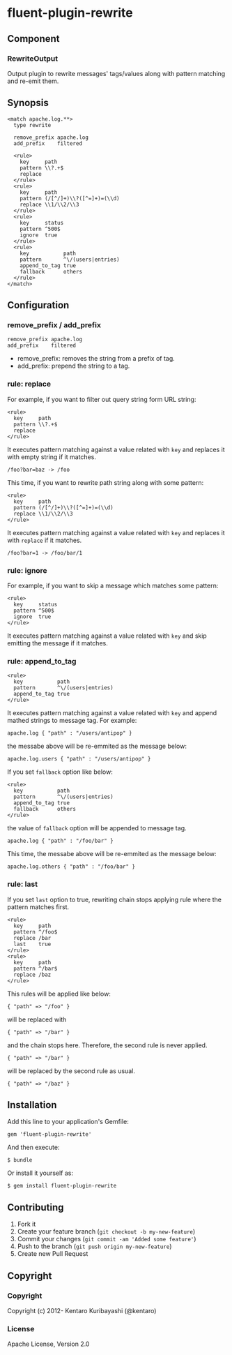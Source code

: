 # fluent-plugin-rewrite

## Component

### RewriteOutput

Output plugin to rewrite messages' tags/values along with pattern
matching and re-emit them.

## Synopsis

```
<match apache.log.**>
  type rewrite

  remove_prefix apache.log
  add_prefix    filtered

  <rule>
    key     path
    pattern \\?.+$
    replace
  </rule>
  <rule>
    key     path
    pattern (/[^/]+)\\?([^=]+)=(\\d)
    replace \\1/\\2/\\3
  </rule>
  <rule>
    key     status
    pattern ^500$
    ignore  true
  </rule>
  <rule>
    key           path
    pattern       ^\/(users|entries)
    append_to_tag true
    fallback      others
  </rule>
</match>
```

## Configuration

### remove_prefix / add_prefix

```
remove_prefix apache.log
add_prefix    filtered
```

- remove_prefix: removes the string from a prefix of tag.
- add_prefix: prepend the string to a tag.

### rule: replace

For example, if you want to filter out query string form URL string:

```
<rule>
  key     path
  pattern \\?.+$
  replace
</rule>
```

It executes pattern matching against a value related with `key` and replaces it with empty string if it matches.

```
/foo?bar=baz -> /foo
```

This time, if you want to rewrite path string along with some pattern:

```
<rule>
  key     path
  pattern (/[^/]+)\\?([^=]+)=(\\d)
  replace \\1/\\2/\\3
</rule>
```

It executes pattern matching against a value related with `key` and replaces it with `replace` if it matches.

```
/foo?bar=1 -> /foo/bar/1
```

### rule: ignore

For example, if you want to skip a message which matches some pattern:

```
<rule>
  key     status
  pattern ^500$
  ignore  true
</rule>
```

It executes pattern matching against a value related with `key` and skip emitting the message if it matches.

### rule: append_to_tag

```
<rule>
  key           path
  pattern       ^\/(users|entries)
  append_to_tag true
</rule>
```

It executes pattern matching against a value related with `key` and append mathed strings to message tag. For example:

```
apache.log { "path" : "/users/antipop" }
```

the messabe above will be re-emmited as the message below:

```
apache.log.users { "path" : "/users/antipop" }
```

If you set `fallback` option like below:

```
<rule>
  key           path
  pattern       ^\/(users|entries)
  append_to_tag true
  fallback      others
</rule>
```

the value of `fallback` option will be appended to message tag.

```
apache.log { "path" : "/foo/bar" }
```

This time, the messabe above will be re-emmited as the message below:

```
apache.log.others { "path" : "/foo/bar" }
```

### rule: last

If you set `last` option to true, rewriting chain stops applying rule where the pattern matches first.

```
<rule>
  key     path
  pattern ^/foo$
  replace /bar
  last    true
</rule>
<rule>
  key     path
  pattern ^/bar$
  replace /baz
</rule>
```

This rules will be applied like below:

```
{ "path" => "/foo" }
```

will be replaced with

```
{ "path" => "/bar" }
```

and the chain stops here. Therefore, the second rule is never
applied.

```
{ "path" => "/bar" }
```

will be replaced by the second rule as usual.

```
{ "path" => "/baz" }
```

## Installation

Add this line to your application's Gemfile:

    gem 'fluent-plugin-rewrite'

And then execute:

    $ bundle

Or install it yourself as:

    $ gem install fluent-plugin-rewrite

## Contributing

1. Fork it
2. Create your feature branch (`git checkout -b my-new-feature`)
3. Commit your changes (`git commit -am 'Added some feature'`)
4. Push to the branch (`git push origin my-new-feature`)
5. Create new Pull Request

## Copyright

### Copyright

Copyright (c) 2012- Kentaro Kuribayashi (@kentaro)

### License

Apache License, Version 2.0
